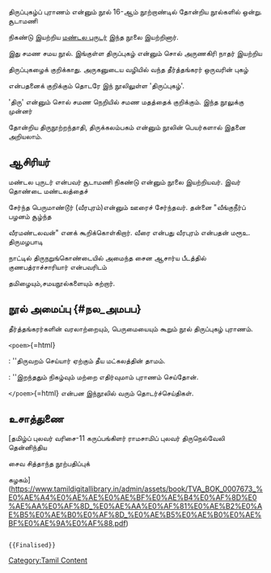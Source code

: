 திருப்புகழ்ப் புராணம் என்னும் நூல் 16-ஆம் நூற்றாண்டில் தோன்றிய நூல்களில் ஒன்று. சூடாமணி
நிகண்டு இயற்றிய [மண்டல புருடர்](மண்டல_புருடர் "wikilink") இந்த நூலை இயற்றினார்.
இது சமண சமய நூல். இங்குள்ள திருப்புகழ் என்னும் சொல் அருணகிரி நாதர் இயற்றிய
திருப்புகழைக் குறிக்காது. அருகனுடைய வழியில் வந்த தீர்த்தங்கரர் ஒருவரின் புகழ்
என்பதனைக் குறிக்கும் தொடரே இந் நூலிலுள்ள \'திருப்புகழ்\'.

\'திரு\' என்னும் சொல் சமண நெறியில் சமண மதத்தைக் குறிக்கும். இந்த நூலுக்கு முன்னர்
தோன்றிய திருநூற்றந்தாதி, திருக்கலம்பகம் என்னும் நூலின் பெயர்களால் இதனை அறியலாம்.

## ஆசிரியர்

மண்டல புருடர் என்பவர் சூடாமணி நிகண்டு என்னும் நூலை இயற்றியவர். இவர் தொண்டை மண்டலத்தைச்
சேர்ந்த பெருமாண்டூர் (வீரபுரம்)என்னும் ஊரைச் சேர்ந்தவர். தன்னை \"வீங்குநீர்ப் பழனம் சூழ்ந்த
வீரமண்டலவன்\" எனக் கூறிக்கொள்கிறார். வீரை என்பது வீரபுரம் என்பதன் மரூஉ. திருமழபாடி
நாட்டில் திருநறுங்கொண்டையில் அமைந்த சைன ஆசார்ய பீடத்தில் குணபத்ராச்சாரியார் என்பவரிடம்
தமிழையும்,சமயநூல்களையும் கற்றார்.

## நூல் அமைப்பு {#நல_அமபப}

தீர்த்தங்கரர்களின் வரலாற்றையும், பெருமையையும் கூறும் நூல் திருப்புகழ் புராணம்.

`<poem>`{=html}

:   \'\'திருவறம் செய்யார் ஏற்கும் தீய மட்கலத்தின் தாமம்.
:   \'\'இறந்ததும் நிகழ்வும் மற்றை எதிர்வுமாம் புராணம் செய்தோன்.

`</poem>`{=html} என்பன இந்நூலில் வரும் தொடர்ச்செய்திகள்.

## உசாத்துணை

[தமிழ்ப் புலவர் வரிசை-11 கருப்பங்கிளர் ராமசாமிப் புலவர் திருநெல்வேலி தென்னிந்திய
சைவ சித்தாந்த நூற்பதிப்புக்
கழகம்](https://www.tamildigitallibrary.in/admin/assets/book/TVA_BOK_0007673_%E0%AE%A4%E0%AE%AE%E0%AE%BF%E0%AE%B4%E0%AF%8D%E0%AE%AA%E0%AF%8D_%E0%AE%AA%E0%AF%81%E0%AE%B2%E0%AE%B5%E0%AE%B0%E0%AF%8D_%E0%AE%B5%E0%AE%B0%E0%AE%BF%E0%AE%9A%E0%AF%88.pdf)

```{=mediawiki}
{{Finalised}}
```
[Category:Tamil Content](Category:Tamil_Content "wikilink")

